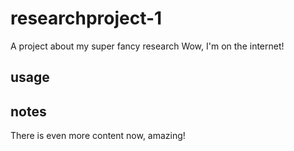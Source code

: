 # researchproject-1
A project about my super fancy research
Wow, I'm on the internet!
## usage

## notes
There is even more content now, amazing!
